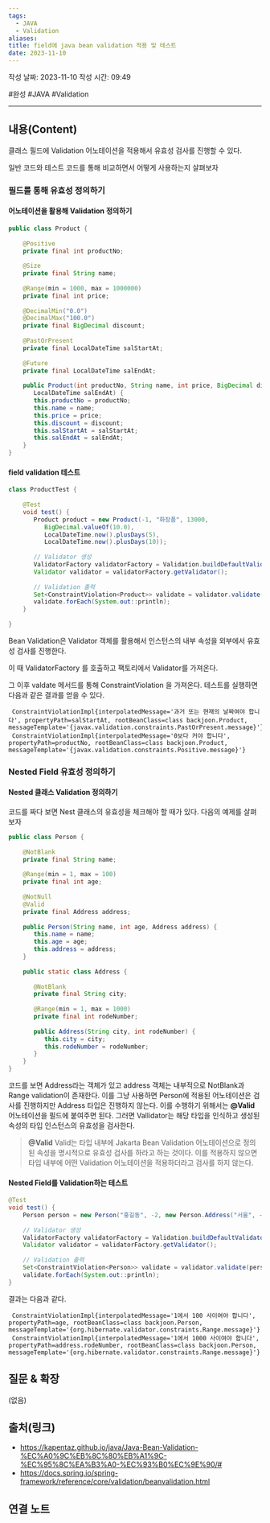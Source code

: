 ```yaml
---
tags:
  - JAVA
  - Validation
aliases: 
title: field에 java bean validation 적용 및 테스트
date: 2023-11-10
---
```

작성 날짜: 2023-11-10
작성 시간: 09:49

#완성 #JAVA #Validation 

----
## 내용(Content)

클래스 필드에 Validation 어노테이션을 적용해서 유효성 검사를 진행할 수 있다.

일반 코드와 테스트 코드를 통해 비교하면서 어떻게 사용하는지 살펴보자

### 필드를 통해 유효성 정의하기

#### 어노테이션을 활용해 Validation 정의하기

```java
public class Product {  
  
    @Positive  
    private final int productNo;  
  
    @Size  
    private final String name;  
  
    @Range(min = 1000, max = 1000000)  
    private final int price;  
  
    @DecimalMin("0.0")  
    @DecimalMax("100.0")  
    private final BigDecimal discount;  
  
    @PastOrPresent  
    private final LocalDateTime salStartAt;  
  
    @Future  
    private final LocalDateTime salEndAt;  
  
    public Product(int productNo, String name, int price, BigDecimal discount, LocalDateTime salStartAt,  
       LocalDateTime salEndAt) {  
       this.productNo = productNo;  
       this.name = name;  
       this.price = price;  
       this.discount = discount;  
       this.salStartAt = salStartAt;  
       this.salEndAt = salEndAt;  
    }  
}
```

#### field validation 테스트

```java
class ProductTest {  
  
    @Test  
    void test() {  
       Product product = new Product(-1, "화장품", 13000,  
          BigDecimal.valueOf(10.0),  
          LocalDateTime.now().plusDays(5),  
          LocalDateTime.now().plusDays(10));  
  
       // Validator 생성  
       ValidatorFactory validatorFactory = Validation.buildDefaultValidatorFactory();  
       Validator validator = validatorFactory.getValidator();  
  
       // Validation 출력  
       Set<ConstraintViolation<Product>> validate = validator.validate(product);  
       validate.forEach(System.out::println);  
    }  
  
}
```


Bean Validation은 Validator 객체를 활용해서 인스턴스의 내부 속성을 외부에서 유효성 검사를 진행한다.

이 때 ValidatorFactory 를 호출하고 팩토리에서 Validator를 가져온다.

그 이후 valdate 메서드를 통해 ConstraintViolation 을 가져온다. 테스트를 실행하면 다음과 같은 결과를 얻을 수 있다.

```text
 ConstraintViolationImpl{interpolatedMessage='과거 또는 현재의 날짜여야 합니다', propertyPath=salStartAt, rootBeanClass=class backjoon.Product, messageTemplate='{javax.validation.constraints.PastOrPresent.message}'}
 ConstraintViolationImpl{interpolatedMessage='0보다 커야 합니다', propertyPath=productNo, rootBeanClass=class backjoon.Product, messageTemplate='{javax.validation.constraints.Positive.message}'}
```



### Nested Field 유효성 정의하기

#### Nested 클래스 Validation 정의하기

코드를 짜다 보면 Nest 클래스의 유효성을 체크해야 할 때가 있다. 다음의 예제를 살펴보자

```java
public class Person {  
  
    @NotBlank  
    private final String name;  
  
    @Range(min = 1, max = 100)  
    private final int age;  
  
    @NotNull  
    @Valid    
    private final Address address;  
  
    public Person(String name, int age, Address address) {  
       this.name = name;  
       this.age = age;  
       this.address = address;  
    }  
  
    public static class Address {  
  
       @NotBlank  
       private final String city;  
  
       @Range(min = 1, max = 1000)  
       private final int rodeNumber;  
  
       public Address(String city, int rodeNumber) {  
          this.city = city;  
          this.rodeNumber = rodeNumber;  
       }  
    }  
}
```


코드를 보면 Address라는 객체가 있고 address 객체는 내부적으로 NotBlank과 Range validation이 존재한다. 이를 그냥 사용하면 Person에 적용된 어노테이션은 검사를 진행하지만 Address 타입은 진행하지 않는다. 이를 수행하기 위해서는 **@Valid** 어노테이션을 필드에 붙여주면 된다. 그러면 Vallidator는 해당 타입을 인식하고 생성된 속성의 타입 인스턴스의 유효성을 검사한다.

>**@Valid**
>Valid는 타입 내부에 Jakarta Bean Validation 어노테이션으로 정의된 속성을 명시적으로 유효성 검사를 하라고 하는 것이다.  이를 적용하지 않으면 타입 내부에 어떤 Validation 어노테이션을 적용하더라고 검사를 하지 않는다.


#### Nested Field를 Validation하는 테스트

```java
@Test  
void test() {  
    Person person = new Person("홍길동", -2, new Person.Address("서울", -1));  
  
    // Validator 생성  
    ValidatorFactory validatorFactory = Validation.buildDefaultValidatorFactory();  
    Validator validator = validatorFactory.getValidator();  
  
    // Validation 출력  
    Set<ConstraintViolation<Person>> validate = validator.validate(person);  
    validate.forEach(System.out::println);  
}
```

결과는 다음과 같다.

```text
 ConstraintViolationImpl{interpolatedMessage='1에서 100 사이여야 합니다', propertyPath=age, rootBeanClass=class backjoon.Person, messageTemplate='{org.hibernate.validator.constraints.Range.message}'}
 ConstraintViolationImpl{interpolatedMessage='1에서 1000 사이여야 합니다', propertyPath=address.rodeNumber, rootBeanClass=class backjoon.Person, messageTemplate='{org.hibernate.validator.constraints.Range.message}'}
```




## 질문 & 확장

(없음)

## 출처(링크)
- https://kapentaz.github.io/java/Java-Bean-Validation-%EC%A0%9C%EB%8C%80%EB%A1%9C-%EC%95%8C%EA%B3%A0-%EC%93%B0%EC%9E%90/#
- https://docs.spring.io/spring-framework/reference/core/validation/beanvalidation.html

## 연결 노트










